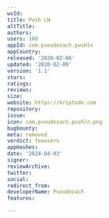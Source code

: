```yaml
---
wsId: 
title: Push LN
altTitle: 
authors: 
users: 100
appId: com.pseudozach.pushln
appCountry: 
released: '2020-02-08'
updated: '2020-02-09'
version: '1.1'
stars: 
ratings: 
reviews: 
size: 
website: https://kriptode.com
repository: 
issue: 
icon: com.pseudozach.pushln.png
bugbounty: 
meta: removed
verdict: fewusers
appHashes: 
date: '2024-04-03'
signer: 
reviewArchive: 
twitter: 
social: 
redirect_from: 
developerName: Pseudozach
features: 

---
```


